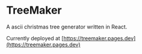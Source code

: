 # TreeMaker

A ascii christmas tree generator written in React.

Currently deployed at [https://treemaker.pages.dev](https://treemaker.pages.dev)
